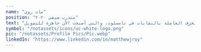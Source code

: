 ```yaml
---
name: "مات روي"
position: "متدرب صيفي ٢٠٢٠"
text: "كان مات متطوع سلام في المغرب من عام ٢٠١٦ إلى عام ٢٠١٨. خلال فترة تدريبه، عمل مع بلايك ستاينر على إنشاء 'ورشة عمل صحية' مستهدفة نحو شباب المغرب. كما ساعد في كتابة مقترح المشروع لأفران الخزف العاملة بالنفايات في تامسلوت، والتي أصبحت الآن جاهزة للتمويل."
symbol: "/notassets/icons/uc-white-logo.png"
pic: "/notassets/Profile Pics/Pic.webp"
linkedIn: "https://www.linkedin.com/in/matthewjroy"
---
```

